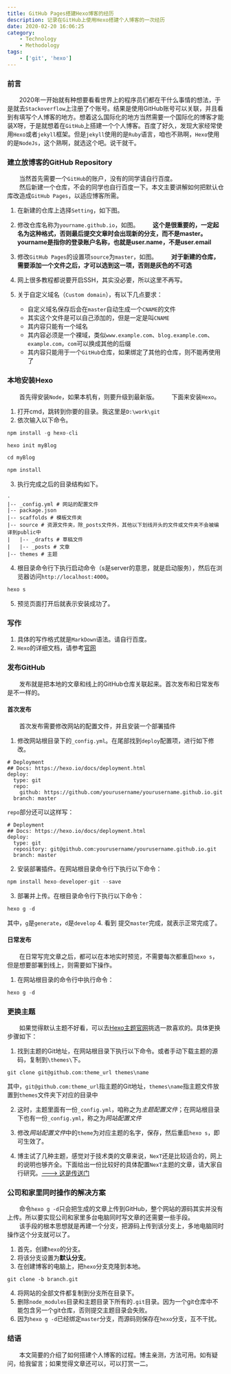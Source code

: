 ```yaml
---
title: GitHub Pages搭建Hexo博客的经历
description: 记录在GitHub上使用Hexo搭建个人博客的一次经历
date: 2020-02-20 16:06:25
category:
    - Technology
    - Methodology
tags: 
    - ['git', 'hexo']
---
```

### 前言
&emsp;&emsp;2020年一开始就有种想要看看世界上的程序员们都在干什么事情的想法，于是就去`Stackoverflow`上注册了个账号。结果是使用GitHub账号可以关联，并且看到有填写个人博客的地方。想着这么国际化的地方当然需要一个国际化的博客才能装X呀，于是就想着在`GitHub`上搭建一个个人博客。百度了好久，发现大家经常使用`Hexo`或者`jekyll`框架。但是`jekyll`使用的是`Ruby`语言，咱也不熟啊，`Hexo`使用的是`NodeJs`，这个熟啊，就选这个吧。说干就干。
<!-- more -->
### 建立放博客的GitHub Repository
&emsp;&emsp;当然首先需要一个`GitHub`的账户，没有的同学请自行百度。<br>
&emsp;&emsp;然后新建一个仓库，不会的同学也自行百度一下。本文主要讲解如何把默认仓库改造成`GitHub Pages`，以适应博客所需。
1. 在新建的仓库上选择`Setting`，如下图。

2. 修改仓库名称为`yourname.github.io`，如图。
**&emsp;&emsp;这个是很重要的，一定起名为这种格式，否则最后提交文章时会出现新的分支，而不是master。yourname是指你的登录账户名称，也就是user.name，不是user.email**

3. 修改`GitHub Pages`的设置项`source`为`master`，如图。
**&emsp;&emsp;对于新建的仓库，需要添加一个文件之后，才可以选到这一项，否则是灰色的不可选**

4. 网上很多教程都说要开启SSH，其实没必要，所以这里不再写。
5. 关于自定义域名（`Custom domain`），有以下几点要求：
    - 自定义域名保存后会在`master`自动生成一个`CNAME`的文件
    - 其实这个文件是可以自己添加的，但是一定是叫`CNAME`
    - 其内容只能有一个域名
    - 其内容必须是一个裸域，类似`www.example.com`、`blog.example.com`、`example.com`，`com`可以换成其他的后缀
    - 其内容只能用于一个`GitHub`仓库，如果绑定了其他的仓库，则不能再使用了

### 本地安装Hexo
&emsp;&emsp;首先得安装`Node`，如果本机有，则要升级到最新版。
&emsp;&emsp;下面来安装`Hexo`。
1. 打开cmd，跳转到你要的目录。我这里是`D:\work\git`
2. 依次输入以下命令。
``` js
npm install -g hexo-cli

hexo init myBlog

cd myBlog

npm install
```
3. 执行完成之后的目录结构如下。
``` 
·
|-- _config.yml # 网站的配置文件
|-- package.json
|-- scaffolds # 模板文件夹
|-- source # 资源文件夹，除_posts文件外，其他以下划线开头的文件或文件夹不会被编译到public中
|   |-- _drafts # 草稿文件
|   |-- _posts # 文章
|-- themes # 主题
```
4. 根目录命令行下执行启动命令（s是server的意思，就是启动服务），然后在浏览器访问`http://localhost:4000`。
``` js
hexo s
```
5. 预览页面打开后就表示安装成功了。

### 写作
1. 具体的写作格式就是`MarkDown`语法。请自行百度。
2. `Hexo`的详细文档，请参考[官网](https://hexo.io/zh-cn/docs/index.html "Hexo IO")

### 发布GitHub
&emsp;&emsp;发布就是把本地的文章和线上的GitHub仓库关联起来。首次发布和日常发布是不一样的。
#### 首次发布
&emsp;&emsp;首次发布需要修改网站的配置文件，并且安装一个部署插件
1. 修改网站根目录下的`_config.yml`。在尾部找到`deploy`配置项，进行如下修改。
```
# Deployment
## Docs: https://hexo.io/docs/deployment.html
deploy:
  type: git
  repo:
    github: https://github.com/yourusername/yourusername.github.io.git
  branch: master
```
`repo`部分还可以这样写：
```
# Deployment
## Docs: https://hexo.io/docs/deployment.html
deploy:
  type: git
  repository: git@github.com:yourusername/yourusername.github.io.git
  branch: master
```
2. 安装部署插件。在网站根目录命令行下执行以下命令：
``` js
npm install hexo-developer-git --save
```
3. 部署并上传。在根目录命令行下执行以下命令：
``` js
hexo g -d
```
其中，`g`是`generate`，`d`是`develop`
4. 看到 提交`master`完成，就表示正常完成了。

#### 日常发布
&emsp;&emsp;在日常写完文章之后，都可以在本地实时预览，不需要每次都重启`hexo s`，但是想要部署到线上，则需要如下操作。
1. 在网站根目录的命令行中执行命令：
``` js
hexo g -d
```

### 更换主题
&emsp;&emsp;如果觉得默认主题不好看，可以去[Hexo主题官网](https://hexo.io/themes/)挑选一款喜欢的。具体更换步骤如下：
1. 找到主题的Git地址，在网站根目录下执行以下命令。或者手动下载主题的源码，复制到`\themes\`下。
``` git
git clone git@github.com:theme_url themes\name
```
其中，`git@github.com:theme_url`指主题的Git地址，`themes\name`指主题文件放置到`themes`文件夹下对应的目录中

2. 这时，主题里面有一份`_config.yml`，咱称之为*主题配置文件*；在网站根目录下也有一份`_config.yml`，称之为*网站配置文件*

3. 修改*网站配置文件*中的`theme`为对应主题的名字，保存，然后重启`hexo s`，即可生效了。

4. 博主试了几种主题，感觉对于技术类的文章来说，`NexT`还是比较适合的，网上的说明也够齐全。下面给出一份比较好的具体配置`NexT`主题的文章，请大家自行研究。[---> 这是传送门](https://blog.csdn.net/weixin_39345384/article/details/80785373 "作者：Hunter1023")

### 公司和家里同时操作的解决方案
&emsp;&emsp;命令`hexo g -d`只会把生成的文章上传到GitHub，整个网站的源码其实并没有上传。所以要实现公司和家里多台电脑同时写文章的还需要一些手段。<br/>
&emsp;&emsp;该手段的根本思想就是再建一个分支，把源码上传到该分支上，多地电脑同时操作这个分支就可以了。
1. 首先，创建`hexo`的分支。
2. 将该分支设置为**默认分支**。
3. 在创建博客的电脑上，把`hexo`分支克隆到本地。
``` git
git clone -b branch.git
```
4. 将网站的全部文件都复制到分支所在目录下。
5. 删除`node_modules`目录和主题目录下所有的`.git`目录。因为一个git仓库中不能包含另一个git仓库，否则提交主题目录会失败。
6. 因为`hexo g -d`已经绑定`master`分支，而源码则保存在`hexo`分支，互不干扰。

### 结语
&emsp;&emsp;本文简要的介绍了如何搭建个人博客的过程。博主亲测，方法可用。如有疑问，给我留言；如果觉得文章还可以，可以打赏一二。